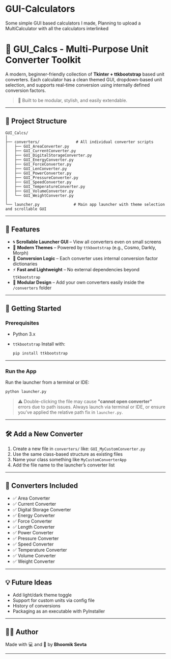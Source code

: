 # GUI-Calculators
Some simple GUI based calculators I made, Planning to  upload a MultiCalculator with all the calculators interlinked
# 🧼 GUI\_Calcs - Multi-Purpose Unit Converter Toolkit

A modern, beginner-friendly collection of **Tkinter + ttkbootstrap** based unit converters. Each calculator has a clean themed GUI, dropdown-based unit selection, and supports real-time conversion using internally defined conversion factors.

> 🎯 Built to be modular, stylish, and easily extendable.

---

## 📁 Project Structure

```
GUI_Calcs/
│
├── converters/                # All individual converter scripts
│   ├── GUI_AreaConverter.py
│   ├── GUI_CurrentConverter.py
│   ├── GUI_DigitalStorageConverter.py
│   ├── GUI_EnergyConverter.py
│   ├── GUI_ForceConverter.py
│   ├── GUI_LenConverter.py
│   ├── GUI_PowerConverter.py
│   ├── GUI_PressureConverter.py
│   ├── GUI_SpeedConverter.py
│   ├── GUI_TemperatureConverter.py
│   ├── GUI_VolumeConverter.py
│   └── GUI_WeightConverter.py
│
└── launcher.py               # Main app launcher with theme selection and scrollable GUI
```

---

## 🧹 Features

* 🌀 **Scrollable Launcher GUI** – View all converters even on small screens
* 🎨 **Modern Themes** – Powered by `ttkbootstrap` (e.g., Cosmo, Darkly, Morph)
* 🧠 **Conversion Logic** – Each converter uses internal conversion factor dictionaries
* ⚡ **Fast and Lightweight** – No external dependencies beyond `ttkbootstrap`
* 🔌 **Modular Design** – Add your own converters easily inside the `/converters` folder

---

## 🚀 Getting Started

### Prerequisites

* Python 3.x
* `ttkbootstrap`
  Install with:

  ```bash
  pip install ttkbootstrap
  ```

---

### Run the App

Run the launcher from a terminal or IDE:

```bash
python launcher.py
```

> ⚠️ Double-clicking the file may cause **"cannot open converter"** errors due to path issues. Always launch via terminal or IDE, or ensure you’ve applied the relative path fix in `launcher.py`.

---

## 🛠️ Add a New Converter

1. Create a new file in `converters/` like: `GUI_MyCustomConverter.py`
2. Use the same class-based structure as existing files
3. Name your class something like `MyCustomConverterApp`
4. Add the file name to the launcher’s converter list

---

## 💼 Converters Included

* ✅ Area Converter
* ✅ Current Converter
* ✅ Digital Storage Converter
* ✅ Energy Converter
* ✅ Force Converter
* ✅ Length Converter
* ✅ Power Converter
* ✅ Pressure Converter
* ✅ Speed Converter
* ✅ Temperature Converter
* ✅ Volume Converter
* ✅ Weight Converter

---

## 💡 Future Ideas

* Add light/dark theme toggle
* Support for custom units via config file
* History of conversions
* Packaging as an executable with PyInstaller

---

## 🧑‍💻 Author

Made with 💻 and 🧠 by **Bhoomik Sevta**

---
